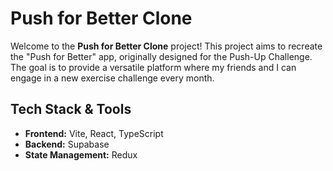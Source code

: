 # Push for Better Clone

Welcome to the **Push for Better Clone** project! This project aims to recreate the "Push for Better" app, originally designed for the Push-Up Challenge. The goal is to provide a versatile platform where my friends and I can engage in a new exercise challenge every month.

## Tech Stack & Tools

- **Frontend:** Vite, React, TypeScript
- **Backend:** Supabase
- **State Management:** Redux
